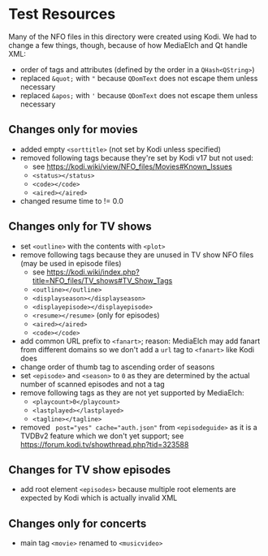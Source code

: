# Test Resources

Many of the NFO files in this directory were created using Kodi.
We had to change a few things, though, because of how MediaElch and Qt handle XML:

 - order of tags and attributes (defined by the order in a `QHash<QString>`)
 - replaced `&quot;` with `"` because `QDomText` does not escape them unless necessary
 - replaced `&apos;` with `'` because `QDomText` does not escape them unless necessary

## Changes only for movies

 - added empty `<sorttitle>` (not set by Kodi unless specified)
 - removed following tags because they're set by Kodi v17 but not used:
   - see https://kodi.wiki/view/NFO_files/Movies#Known_Issues
   - `<status></status>`
   - `<code></code>`
   - `<aired></aired>`
 - changed resume time to != 0.0

## Changes only for TV shows

 - set `<outline>` with the contents with `<plot>`
 - remove following tags because they are unused in TV show NFO files (may be used in episode files)
   - see https://kodi.wiki/index.php?title=NFO_files/TV_shows#TV_Show_Tags
   - `<outline></outline>`
   - `<displayseason></displayseason>`
   - `<displayepisode></displayepisode>`
   - `<resume></resume>` (only for episodes)
   - `<aired></aired>`
   - `<code></code>`
 - add common URL prefix to `<fanart>`; reason: MediaElch may add fanart from different domains so we don't add a `url` tag to `<fanart>` like Kodi does
 - change order of thumb tag to ascending order of seasons
 - set `<episode>` and `<season>` to `0` as they are determined by the actual number of scanned episodes and not a tag
 - remove following tags as they are not yet supported by MediaElch:
   - `<playcount>0</playcount>`
   - `<lastplayed></lastplayed>`
   - `<tagline></tagline>`
 - removed ` post="yes" cache="auth.json"` from `<episodeguide>` as it is a TVDBv2 feature which we don't yet support;
   see https://forum.kodi.tv/showthread.php?tid=323588

## Changes for TV show episodes

 - add root element `<episodes>` because multiple root elements are expected by Kodi which is actually invalid XML

## Changes only for concerts

 - main tag `<movie>` renamed to `<musicvideo>`
